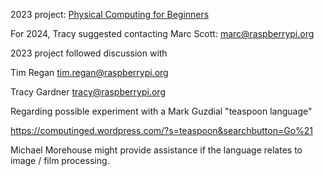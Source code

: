 2023 project: [Physical Computing for
Beginners](Physical_Computing_for_Beginners "wikilink")

For 2024, Tracy suggested contacting Marc Scott: marc@raspberrypi.org

2023 project followed discussion with

Tim Regan <tim.regan@raspberrypi.org>

Tracy Gardner <tracy@raspberrypi.org>

Regarding possible experiment with a Mark Guzdial "teaspoon language"

<https://computinged.wordpress.com/?s=teaspoon&searchbutton=Go%21>

Michael Morehouse might provide assistance if the language relates to
image / film processing.